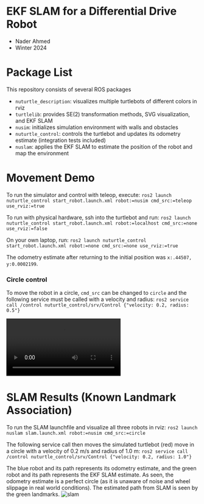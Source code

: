 # EKF SLAM for a Differential Drive Robot
* Nader Ahmed
* Winter 2024
# Package List
This repository consists of several ROS packages
- `nuturtle_description`: visualizes multiple turtlebots of different colors in rviz
- `turtlelib`: provides SE(2) transformation methods, SVG visualization, and EKF SLAM 
- `nusim`: initializes simulation environment with walls and obstacles
- `nuturtle_control`: controls the turtlebot and updates its odometry estimate (integration tests included)
- `nuslam`: applies the EKF SLAM to estimate the position of the robot and map the environment

# Movement Demo
To run the simulator and control with teleop, execute:
`ros2 launch nuturtle_control start_robot.launch.xml robot:=nusim cmd_src:=teleop use_rviz:=true`

To run with physical hardware, ssh into the turtlebot and run:
`ros2 launch nuturtle_control start_robot.launch.xml robot:=localhost cmd_src:=none use_rviz:=false`

On your own laptop, run:
`ros2 launch nuturtle_control start_robot.launch.xml robot:=none cmd_src:=none use_rviz:=true`

The odometry estimate after returning to the initial position was `x:.44507, y:0.0002199`. 

### Circle control
To move the robot in a circle, `cmd_src` can be changed to `circle` and the following service must be called with a velocity and radius:
`ros2 service call /control nuturtle_control/srv/Control {"velocity: 0.2, radius: 0.5"}`

<video src="https://github.com/ME495-Navigation/slam-project-nahder/assets/71537050/53fe6094-3c2d-410a-861c-9a2a37c1fa53"></video>

# SLAM Results (Known Landmark Association)
To run the SLAM launchfile and visualize all three robots in rviz:
`ros2 launch nuslam slam.launch.xml robot:=nusim cmd_src:=circle`

The following service call then moves the simulated turtlebot (red) move in a circle with a velocity of 0.2 m/s and radius of 1.0 m: 
`ros2 service call /control nuturtle_control/srv/Control {"velocity: 0.2, radius: 1.0"}`

The blue robot and its path represents its odometry estimate, and the green robot and its path represents the EKF SLAM estimate.
As seen, the odometry estimate is a perfect circle (as it is unaware of noise and wheel slippage in real world conditions). 
The estimated path from SLAM is seen by the green landmarks.
![slam](https://github.com/ME495-Navigation/slam-project-nahder/assets/71537050/5600f66c-c5b3-44ba-9b5d-5bbb8b55320a)


